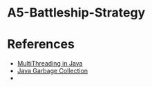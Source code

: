 # A5-Battleship-Strategy

# References
- [MultiThreading in Java](https://jenkov.com/tutorials/java-concurrency/index.html)
- [Java Garbage Collection](https://stackoverflow.com/questions/40498096/is-everything-null-in-java-eligible-for-garbage-collection)
- 